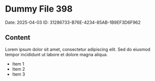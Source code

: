 # Dummy File 398

Date: 2025-04-03
ID: 31286733-B76E-4234-85AB-1B9EF3D6F962

## Content

Lorem ipsum dolor sit amet, consectetur adipiscing elit.
Sed do eiusmod tempor incididunt ut labore et dolore magna aliqua.

* Item 1
* Item 2
* Item 3

